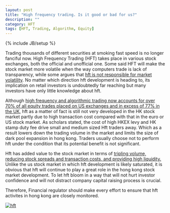 ```yaml
---
layout: post
title: "High frequency trading. Is it good or bad for us?"
description: ""
category: HFT
tags: [HFT, Trading, Algorithm, Equity]
---
```

{% include JB/setup %}

Trading thousands of different securities at smoking fast speed is no longer fanciful now. High Frequency Trading (HFT) takes place in various stock exchanges, both the official and 
unofficial one. Some said HFT will make the stock market more volatile when the way computers trade is lack of transparency, while some argues that [hft is not responsible for market volatility](http://www.highfrequencytraders.com/blog/909/hft-not-responsible-market-volatility-%E2%80%93-you-are). 
No matter which direction hft development is heading to, its implication on retail investors is undoubtedly far reaching but many investors have only little knowledge about hft.

Although [high frequency and 
algorithmic trading now accounts for over 70% of all equity trades placed on US exchanges and in excess of 77% in the 
UK](http://allaboutalpha.com/blog/2011/09/06/the-secrets-of-high-frequency-trading/), 
hft as a matter of fact is still not very developed in the HK stock market partly due to high transaction cost compared with that in the 
euro or US stock market. As scholars stated, the cost of high HKEX levy and HK stamp duty fee drive small and medium sized Hft traders away. Which as a 
result lowers down the trading volume in the market and limits the size of dark pool expansion in hong kong. Traders usually choose not to 
perform hft under the condition that its potential benefit is not significant.

Hft has added value to the stock market in terms of 
[tripling volume, reducing stock spreads and transaction costs, and providing high 
liquidity.](http://www.cbsnews.com/2100-18560_162-20066899.html) Unlike the us stock market in which hft development is likely saturated, it is obvious 
that hft will continue to play a great role in the hong kong stock market development. To let hft bloom in a way that will not hurt 
investor confidence and will not distract company capital raising process is crucial.

Therefore, Financial regulator should make every effort to ensure that hft activites in hong kong are closely monitored.

[![hft](http://ryancheng.s3.amazonaws.com/Linear%20Programming/hft.jpg)](http://www.google.com/imgres?q=high+frequency+trading&um=1&hl=en&rlz=1C1GGGE_enHK411&biw=1024&bih=677&tbm=isch&tbnid=DyM7MjfkSPRKAM:&imgrefurl=http://www.huliq.com/1/87173/wharton-questions-high-frequency-trading-softwares&docid=PPb6CGfwPaSdqM&imgurl=http://www.huliq.com/files/imagecache/article_main/High%252520Frequency%252520Trading.jpg&w=220&h=154&ei=2INgUP3EGJCyiQeWvoCgAw&zoom=1&iact=hc&vpx=162&vpy=449&dur=53&hovh=123&hovw=176&tx=81&ty=66&sig=103780612564279806393&page=3&tbnh=123&tbnw=176&start=28&ndsp=17&ved=1t:429,r:9,s:28,i:195)